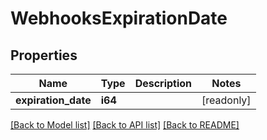 # WebhooksExpirationDate

## Properties

Name | Type | Description | Notes
------------ | ------------- | ------------- | -------------
**expiration_date** | **i64** |  | [readonly]

[[Back to Model list]](../README.md#documentation-for-models) [[Back to API list]](../README.md#documentation-for-api-endpoints) [[Back to README]](../README.md)


